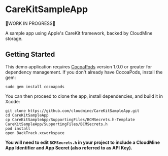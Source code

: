# CareKitSampleApp

🚨WORK IN PROGRESS🚨

A sample app using Apple's CareKit framework, backed by CloudMine storage.

## Getting Started

This demo application requires [CocoaPods](http://cocoapods.org) version 1.0.0 or greater for dependency management. If you don't already have CocoaPods, install the gem:

```
sudo gem install cocoapods
```

You can then proceed to clone the app, install dependencies, and build it in Xcode:

```
git clone https://github.com/cloudmine/CareKitSampleApp.git
cd CareKitSampleApp
cp CareKitSampleApp/SupportingFiles/BCMSecrets.h-Template CareKitSampleApp/SupportingFiles/BCMSecrets.h
pod install
open BackTrack.xcworkspace
```

**You will need to edit `BCMSecrets.h` in your project to include a CloudMine App Identifier and App Secret (also referred to as API Key).**
